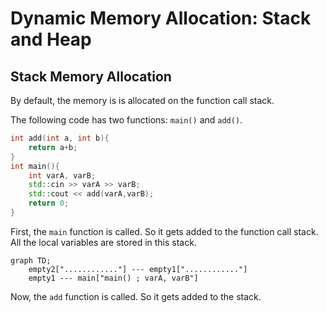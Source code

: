 # Dynamic Memory Allocation: Stack and Heap

## Stack Memory Allocation

By default, the memory is is allocated on the function call stack.

The following code has two functions: `main()` and `add()`.

```cpp
int add(int a, int b){
	return a+b;
}
int main(){
	int varA, varB;
	std::cin >> varA >> varB;
	std::cout << add(varA,varB);
	return 0;
}
```

First, the `main` function is called. So it gets added to the function call stack. All the local variables are stored in this stack.

```mermaid
graph TD;
    empty2["............"] --- empty1["............"]
	empty1 --- main["main() ; varA, varB"]
```

Now, the `add` function is called. So it gets added to the stack.
